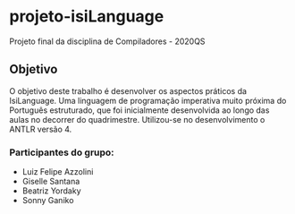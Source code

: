 # projeto-isiLanguage

Projeto final da disciplina de Compiladores - 2020QS 

## Objetivo

O objetivo deste trabalho é desenvolver os aspectos práticos da IsiLanguage.
Uma linguagem de programação imperativa muito próxima do Português estruturado, que foi inicialmente desenvolvida ao longo das aulas no decorrer do quadrimestre.
Utilizou-se no desenvolvimento o ANTLR versão 4.

### Participantes do grupo:

- Luiz Felipe Azzolini
- Giselle Santana
- Beatriz Yordaky
- Sonny Ganiko




